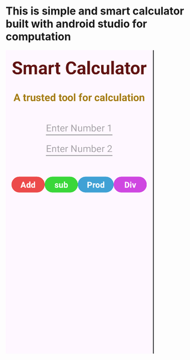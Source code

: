 # This is simple and smart calculator built with android studio for computation
![Preview](app_preview.png)
